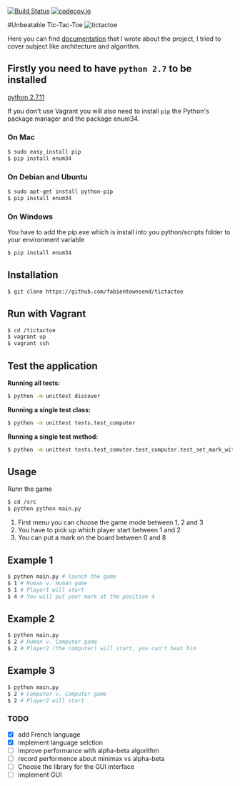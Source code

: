 [![Build Status](https://api.travis-ci.org/fabientownsend/tictactoe.svg?branch=master)](https://travis-ci.org/fabientownsend/tictactoe) 
[![codecov.io](https://codecov.io/github/fabientownsend/tictactoe/coverage.svg?branch=master)](https://codecov.io/github/fabientownsend/tictactoe?branch=master)

#Unbeatable Tic-Tac-Toe
![tictactoe](https://lh3.googleusercontent.com/-a9v5dd-AVfc/VqzalVGTb6I/AAAAAAAAF5A/rIYiW0SVVfU/w1406-h794-no/tictactoe.png)

Here you can find [documentation](https://github.com/fabientownsend/tictactoe/wiki) that I wrote about the project, I tried to cover subject like architecture and algorithm.

## Firstly you need to have `python 2.7` to be installed
[python 2.7.11](https://www.python.org/downloads/release/python-2711/)

If you don't use Vagrant you will also need to install `pip` the Python's package manager and the package enum34.

### On Mac
```bash
$ sudo easy_install pip
$ pip install enum34
```

### On Debian and Ubuntu
```bash
$ sudo apt-get install python-pip
$ pip install enum34
```

### On Windows
You have to add the pip.exe which is install into you python/scripts folder to your environment variable
```bash
$ pip install enum34
```

## Installation
```bash
$ git clone https://github.com/fabientownsend/tictactoe
```

## Run  with Vagrant
```bash
$ cd /tictactoe
$ vagrant up
$ vagrant ssh
```

## Test the application
**Running all tests:**
```bash
$ python -m unittest discover
```

**Running a single test class:**
```bash
$ python -m unittest tests.test_computer
```

**Running a single test method:**
```bash
$ python -m unittest tests.test_comuter.test_computer.test_set_mark_with_cross
```

## Usage
Runn the game
```bash
$ cd /src
$ python python main.py
```

1. First menu you can choose the game mode between 1, 2 and 3
2. You have to pick up which player start between 1 and 2
3. You can put a mark on the board between 0 and 8

## Example 1
```bash
$ python main.py # launch the game
$ 1 # Human v. Human game
$ 1 # Player1 will start
$ 4 # You will put your mark at the position 4
```

## Example 2
```bash
$ python main.py
$ 2 # Human v. Computer game
$ 2 # Player2 (the computer) will start, you can't beat him
```

## Example 3
```bash
$ python main.py
$ 2 # Computer v. Computer game
$ 2 # Player2 will start
```
### TODO
- [x] add French language
- [x] implement language selction
- [ ] improve performance with alpha-beta algorithm
- [ ] record performence about minimax vs alpha-beta
- [ ] Choose the library for the GUI interface
- [ ] implement GUI
